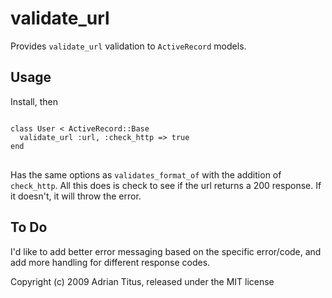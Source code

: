<h1>validate_url</h1>
<p>Provides <code>validate_url</code> validation to <code>ActiveRecord</code> models.</p>


<h2>Usage</h2>
<p>Install, then</p>
<pre>
<code>
class User < ActiveRecord::Base
  validate_url :url, :check_http => true
end
</code>
</pre>

<p>Has the same options as <code>validates_format_of</code> with the addition of <code>check_http</code>.  All
this does is check to see if the url returns a 200 response.  If it doesn't, it will throw the error.</p>

<h2>To Do</h2>
<p>I'd like to add better error messaging based on the specific error/code, and add more handling for different
response codes.</p>

Copyright (c) 2009 Adrian Titus, released under the MIT license
